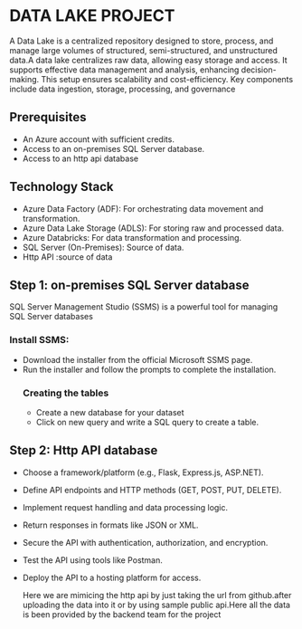  # DATA LAKE PROJECT
 
 A Data Lake is a centralized repository designed to store, process, and manage large volumes of structured, semi-structured, and unstructured data.A data lake centralizes raw data, allowing easy storage and access. It supports effective data management and analysis, enhancing decision-making. This setup ensures scalability and cost-efficiency. Key components include data ingestion, storage, processing, and governance
            
 ## Prerequisites
 * An Azure account with sufficient credits.
 * Access to an on-premises SQL Server database.
 * Access to an http api database

## Technology Stack
* Azure Data Factory (ADF): For orchestrating data movement and transformation.
* Azure Data Lake Storage (ADLS): For storing raw and processed data.
* Azure Databricks: For data transformation and processing.
* SQL Server (On-Premises): Source of data.
* Http API :source of data

 ## Step 1:  on-premises SQL Server database
 SQL Server Management Studio (SSMS) is a powerful tool for managing SQL Server databases
 ### Install SSMS:
* Download the installer from the official Microsoft SSMS page.
* Run the installer and follow the prompts to complete the installation.
   ### Creating the tables
  * Create a new database for your dataset 
  * Click on new query and write a SQL query to create a table.

## Step 2: Http API database
* Choose a framework/platform (e.g., Flask, Express.js, ASP.NET).
* Define API endpoints and HTTP methods (GET, POST, PUT, DELETE).
* Implement request handling and data processing logic.
* Return responses in formats like JSON or XML.
* Secure the API with authentication, authorization, and encryption.
* Test the API using tools like Postman.
* Deploy the API to a hosting platform for access.

   Here we are mimicing the http api by just taking the url from github.after uploading the data into it or by using sample public api.Here all the data is been provided by the backend team for the project

